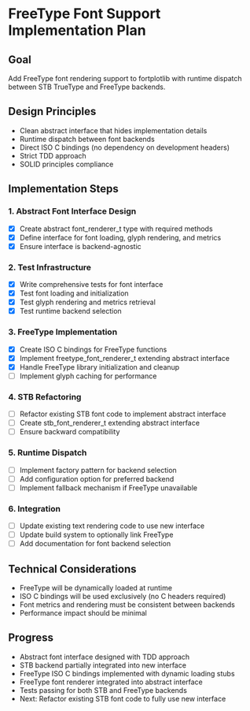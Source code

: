 # FreeType Font Support Implementation Plan

## Goal
Add FreeType font rendering support to fortplotlib with runtime dispatch between STB TrueType and FreeType backends.

## Design Principles
- Clean abstract interface that hides implementation details
- Runtime dispatch between font backends
- Direct ISO C bindings (no dependency on development headers)
- Strict TDD approach
- SOLID principles compliance

## Implementation Steps

### 1. Abstract Font Interface Design
- [x] Create abstract font_renderer_t type with required methods
- [x] Define interface for font loading, glyph rendering, and metrics
- [x] Ensure interface is backend-agnostic

### 2. Test Infrastructure
- [x] Write comprehensive tests for font interface
- [x] Test font loading and initialization
- [x] Test glyph rendering and metrics retrieval
- [x] Test runtime backend selection

### 3. FreeType Implementation
- [x] Create ISO C bindings for FreeType functions
- [x] Implement freetype_font_renderer_t extending abstract interface
- [x] Handle FreeType library initialization and cleanup
- [ ] Implement glyph caching for performance

### 4. STB Refactoring
- [ ] Refactor existing STB font code to implement abstract interface
- [ ] Create stb_font_renderer_t extending abstract interface
- [ ] Ensure backward compatibility

### 5. Runtime Dispatch
- [ ] Implement factory pattern for backend selection
- [ ] Add configuration option for preferred backend
- [ ] Implement fallback mechanism if FreeType unavailable

### 6. Integration
- [ ] Update existing text rendering code to use new interface
- [ ] Update build system to optionally link FreeType
- [ ] Add documentation for font backend selection

## Technical Considerations
- FreeType will be dynamically loaded at runtime
- ISO C bindings will be used exclusively (no C headers required)
- Font metrics and rendering must be consistent between backends
- Performance impact should be minimal

## Progress
- Abstract font interface designed with TDD approach
- STB backend partially integrated into new interface
- FreeType ISO C bindings implemented with dynamic loading stubs
- FreeType font renderer integrated into abstract interface
- Tests passing for both STB and FreeType backends
- Next: Refactor existing STB font code to fully use new interface